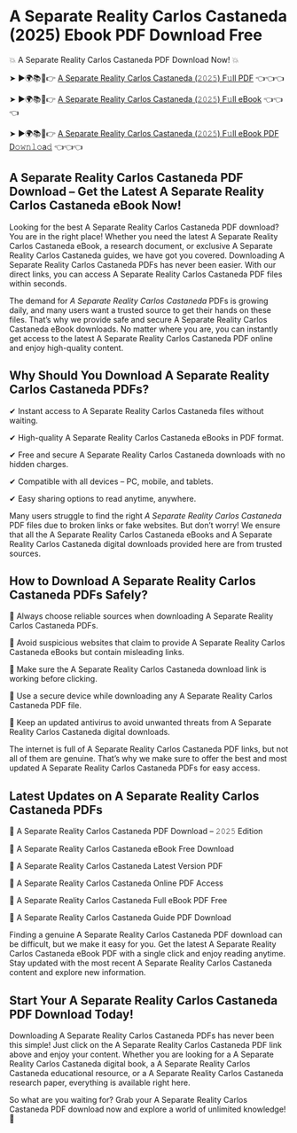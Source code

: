 # A Separate Reality Carlos Castaneda (2025) Ebook PDF Download Free

💥 A Separate Reality Carlos Castaneda PDF Download Now! 💥

➤ ►🌍📚📱👉 [A Separate Reality Carlos Castaneda (𝟸𝟶𝟸𝟻) F𝚞ll PDF](https://getpdf.xyz/a-separate-reality-carlos-castaneda) 👈👈👈


➤ ►🌍📚📱👉 [A Separate Reality Carlos Castaneda (𝟸𝟶𝟸𝟻) F𝚞ll eBook](https://getpdf.xyz/a-separate-reality-carlos-castaneda) 👈👈👈


➤ ►🌍📚📱👉 [A Separate Reality Carlos Castaneda (𝟸𝟶𝟸𝟻) F𝚞ll eBook PDF D𝚘𝚠𝚗𝚕𝚘a𝚍](https://getpdf.xyz/a-separate-reality-carlos-castaneda) 👈👈👈


## A Separate Reality Carlos Castaneda PDF Download – Get the Latest A Separate Reality Carlos Castaneda eBook Now!

Looking for the best A Separate Reality Carlos Castaneda PDF download? You are in the right place! Whether you need the latest A Separate Reality Carlos Castaneda eBook, a research document, or exclusive A Separate Reality Carlos Castaneda guides, we have got you covered. Downloading A Separate Reality Carlos Castaneda PDFs has never been easier. With our direct links, you can access A Separate Reality Carlos Castaneda PDF files within seconds.

The demand for *A Separate Reality Carlos Castaneda* PDFs is growing daily, and many users want a trusted source to get their hands on these files. That’s why we provide safe and secure A Separate Reality Carlos Castaneda eBook downloads. No matter where you are, you can instantly get access to the latest A Separate Reality Carlos Castaneda PDF online and enjoy high-quality content.

## Why Should You Download A Separate Reality Carlos Castaneda PDFs?

✔ Instant access to A Separate Reality Carlos Castaneda files without waiting.

✔ High-quality A Separate Reality Carlos Castaneda eBooks in PDF format.

✔ Free and secure A Separate Reality Carlos Castaneda downloads with no hidden charges.

✔ Compatible with all devices – PC, mobile, and tablets.

✔ Easy sharing options to read anytime, anywhere.

Many users struggle to find the right *A Separate Reality Carlos Castaneda* PDF files due to broken links or fake websites. But don’t worry! We ensure that all the A Separate Reality Carlos Castaneda eBooks and A Separate Reality Carlos Castaneda digital downloads provided here are from trusted sources.

## How to Download A Separate Reality Carlos Castaneda PDFs Safely?

📌 Always choose reliable sources when downloading A Separate Reality Carlos Castaneda PDFs.

📌 Avoid suspicious websites that claim to provide A Separate Reality Carlos Castaneda eBooks but contain misleading links.

📌 Make sure the A Separate Reality Carlos Castaneda download link is working before clicking.

📌 Use a secure device while downloading any A Separate Reality Carlos Castaneda PDF file.

📌 Keep an updated antivirus to avoid unwanted threats from A Separate Reality Carlos Castaneda digital downloads.

The internet is full of A Separate Reality Carlos Castaneda PDF links, but not all of them are genuine. That’s why we make sure to offer the best and most updated A Separate Reality Carlos Castaneda PDFs for easy access.

## Latest Updates on A Separate Reality Carlos Castaneda PDFs

🔹 A Separate Reality Carlos Castaneda PDF Download – 𝟸𝟶𝟸𝟻 Edition

🔹 A Separate Reality Carlos Castaneda eBook Free Download

🔹 A Separate Reality Carlos Castaneda Latest Version PDF

🔹 A Separate Reality Carlos Castaneda Online PDF Access

🔹 A Separate Reality Carlos Castaneda Full eBook PDF Free

🔹 A Separate Reality Carlos Castaneda Guide PDF Download

Finding a genuine A Separate Reality Carlos Castaneda PDF download can be difficult, but we make it easy for you. Get the latest A Separate Reality Carlos Castaneda eBook PDF with a single click and enjoy reading anytime. Stay updated with the most recent A Separate Reality Carlos Castaneda content and explore new information.

## Start Your A Separate Reality Carlos Castaneda PDF Download Today!

Downloading A Separate Reality Carlos Castaneda PDFs has never been this simple! Just click on the A Separate Reality Carlos Castaneda PDF link above and enjoy your content. Whether you are looking for a A Separate Reality Carlos Castaneda digital book, a A Separate Reality Carlos Castaneda educational resource, or a A Separate Reality Carlos Castaneda research paper, everything is available right here.

So what are you waiting for? Grab your A Separate Reality Carlos Castaneda PDF download now and explore a world of unlimited knowledge! 🚀